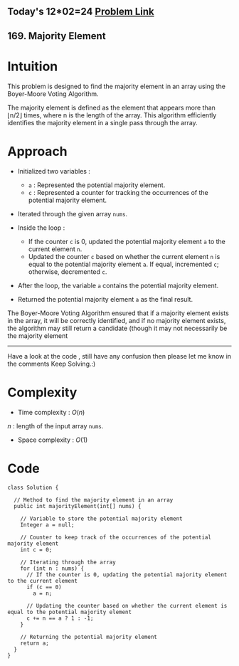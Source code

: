 ## Today's 12*02=24 [Problem Link](https://leetcode.com/problems/majority-element/description/)
## 169. Majority Element

# Intuition
<!-- Describe your first thoughts on how to solve this problem. -->
This problem is designed to find the majority element in an array using the Boyer-Moore Voting Algorithm. 

The majority element is defined as the element that appears more than ⌊n/2⌋ times, where n is the length of the array. This algorithm efficiently identifies the majority element in a single pass through the array.

# Approach
<!-- Describe your approach to solving the problem. -->

- Initialized two variables :
  - `a` : Represented the potential majority element.
  - `c` : Represented a counter for tracking the occurrences of the potential majority element.

- Iterated through the given array `nums`.

- Inside the loop :
  - If the counter `c` is 0, updated the potential majority element `a` to the current element `n`.
  - Updated the counter `c` based on whether the current element `n` is equal to the potential majority element `a`. If equal, incremented `c`; otherwise, decremented `c`.

- After the loop, the variable `a` contains the potential majority element.

- Returned the potential majority element `a` as the final result.

The Boyer-Moore Voting Algorithm ensured that if a majority element exists in the array, it will be correctly identified, and if no majority element exists, the algorithm may still return a candidate (though it may not necessarily be the majority element

---
Have a look at the code , still have any confusion then please let me know in the comments
Keep Solving.:)
# Complexity
- Time complexity : $O(n)$
<!-- Add your time complexity here, e.g. $$O(n)$$ -->
$n$ :  length of the input array `nums`.
- Space complexity : $O(1)$
<!-- Add your space complexity here, e.g. $$O(n)$$ -->

# Code
```
class Solution {

  // Method to find the majority element in an array
  public int majorityElement(int[] nums) {
    
    // Variable to store the potential majority element
    Integer a = null;

    // Counter to keep track of the occurrences of the potential majority element
    int c = 0;
    
    // Iterating through the array
    for (int n : nums) {
      // If the counter is 0, updating the potential majority element to the current element
      if (c == 0)
        a = n;
      
      // Updating the counter based on whether the current element is equal to the potential majority element
      c += n == a ? 1 : -1;
    }
    
    // Returning the potential majority element
    return a;
  }
}
```